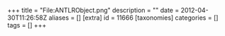 +++
title = "File:ANTLRObject.png"
description = ""
date = 2012-04-30T11:26:58Z
aliases = []
[extra]
id = 11666
[taxonomies]
categories = []
tags = []
+++


